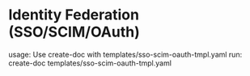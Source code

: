 # Identity Federation (SSO/SCIM/OAuth)

usage: Use create-doc with templates/sso-scim-oauth-tmpl.yaml
run: create-doc templates/sso-scim-oauth-tmpl.yaml
